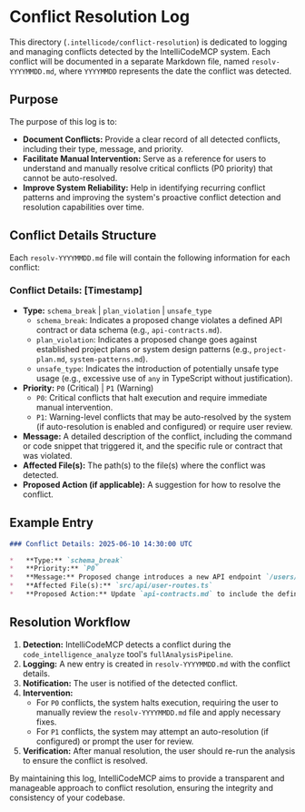 # Conflict Resolution Log

This directory (`.intellicode/conflict-resolution`) is dedicated to logging and managing conflicts detected by the IntelliCodeMCP system. Each conflict will be documented in a separate Markdown file, named `resolv-YYYYMMDD.md`, where `YYYYMMDD` represents the date the conflict was detected.

## Purpose

The purpose of this log is to:
*   **Document Conflicts:** Provide a clear record of all detected conflicts, including their type, message, and priority.
*   **Facilitate Manual Intervention:** Serve as a reference for users to understand and manually resolve critical conflicts (P0 priority) that cannot be auto-resolved.
*   **Improve System Reliability:** Help in identifying recurring conflict patterns and improving the system's proactive conflict detection and resolution capabilities over time.

## Conflict Details Structure

Each `resolv-YYYYMMDD.md` file will contain the following information for each conflict:

### Conflict Details: [Timestamp]

*   **Type:** `schema_break` | `plan_violation` | `unsafe_type`
    *   `schema_break`: Indicates a proposed change violates a defined API contract or data schema (e.g., `api-contracts.md`).
    *   `plan_violation`: Indicates a proposed change goes against established project plans or system design patterns (e.g., `project-plan.md`, `system-patterns.md`).
    *   `unsafe_type`: Indicates the introduction of potentially unsafe type usage (e.g., excessive use of `any` in TypeScript without justification).
*   **Priority:** `P0` (Critical) | `P1` (Warning)
    *   `P0`: Critical conflicts that halt execution and require immediate manual intervention.
    *   `P1`: Warning-level conflicts that may be auto-resolved by the system (if auto-resolution is enabled and configured) or require user review.
*   **Message:** A detailed description of the conflict, including the command or code snippet that triggered it, and the specific rule or contract that was violated.
*   **Affected File(s):** The path(s) to the file(s) where the conflict was detected.
*   **Proposed Action (if applicable):** A suggestion for how to resolve the conflict.

## Example Entry

```markdown
### Conflict Details: 2025-06-10 14:30:00 UTC

*   **Type:** `schema_break`
*   **Priority:** `P0`
*   **Message:** Proposed change introduces a new API endpoint `/users/new` that is not defined in `api-contracts.md`. This could lead to inconsistencies in the API surface.
*   **Affected File(s):** `src/api/user-routes.ts`
*   **Proposed Action:** Update `api-contracts.md` to include the definition for `/users/new` or revise `src/api/user-routes.ts` to adhere to existing contracts.
```

## Resolution Workflow

1.  **Detection:** IntelliCodeMCP detects a conflict during the `code_intelligence_analyze` tool's `fullAnalysisPipeline`.
2.  **Logging:** A new entry is created in `resolv-YYYYMMDD.md` with the conflict details.
3.  **Notification:** The user is notified of the detected conflict.
4.  **Intervention:**
    *   For `P0` conflicts, the system halts execution, requiring the user to manually review the `resolv-YYYYMMDD.md` file and apply necessary fixes.
    *   For `P1` conflicts, the system may attempt an auto-resolution (if configured) or prompt the user for review.
5.  **Verification:** After manual resolution, the user should re-run the analysis to ensure the conflict is resolved.

By maintaining this log, IntelliCodeMCP aims to provide a transparent and manageable approach to conflict resolution, ensuring the integrity and consistency of your codebase.